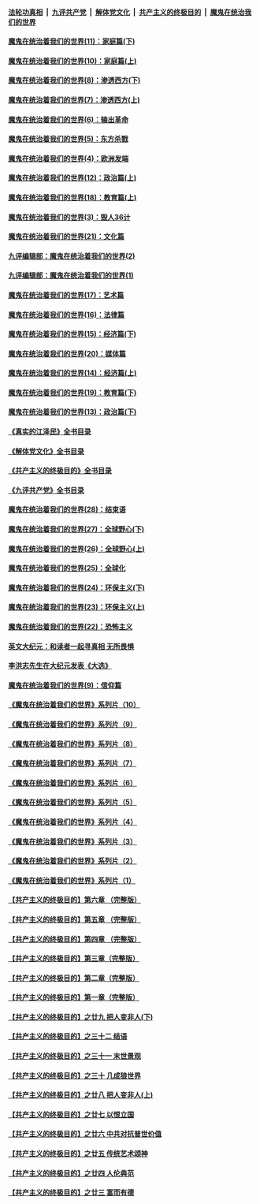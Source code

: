 ####  [法轮功真相](../../../../basic/blob/master/README.md?t=12151302) &nbsp;|&nbsp; [九评共产党](../../../../9ping.md/blob/master/README.md?t=12151302) &nbsp;|&nbsp; [解体党文化](../../../../jtdwh.md/blob/master/README.md?t=12151302)  &nbsp;|&nbsp; [共产主义的终极目的](../../../../gczydzjmd.md/blob/master/README.md?t=12151302) &nbsp;|&nbsp; [魔鬼在统治我们的世界](../../../../mgztzwmdsj.md/blob/master/README.md?t=12151302) 

#### [魔鬼在统治着我们的世界(11)：家庭篇(下)](../pages/nsc422/n10440961.md?t=12151302) 

#### [魔鬼在统治着我们的世界(10)：家庭篇(上)](../pages/nsc422/n10435448.md?t=12151302) 

#### [魔鬼在统治着我们的世界(8)：渗透西方(下)](../pages/nsc422/n10429603.md?t=12151302) 

#### [魔鬼在统治着我们的世界(7)：渗透西方(上)](../pages/nsc422/n10426013.md?t=12151302) 

#### [魔鬼在统治着我们的世界(6)：输出革命](../pages/nsc422/n10421536.md?t=12151302) 

#### [魔鬼在统治着我们的世界(5)：东方杀戮](../pages/nsc422/n10417707.md?t=12151302) 

#### [魔鬼在统治着我们的世界(4)：欧洲发端](../pages/nsc422/n10414890.md?t=12151302) 

#### [魔鬼在统治着我们的世界(12)：政治篇(上)](../pages/nsc422/n10444576.md?t=12151302) 

#### [魔鬼在统治着我们的世界(18)：教育篇(上)](../pages/nsc422/n10526970.md?t=12151302) 

#### [魔鬼在统治着我们的世界(3)：毁人36计](../pages/nsc422/n10411583.md?t=12151302) 

#### [魔鬼在统治着我们的世界(21)：文化篇](../pages/nsc422/n10597706.md?t=12151302) 

#### [九评编辑部：魔鬼在统治着我们的世界(2)](../pages/nsc422/n10410036.md?t=12151302) 

#### [九评编辑部：魔鬼在统治着我们的世界(1)](../pages/nsc422/n10406825.md?t=12151302) 

#### [魔鬼在统治着我们的世界(17)：艺术篇](../pages/nsc422/n10499093.md?t=12151302) 

#### [魔鬼在统治着我们的世界(16)：法律篇](../pages/nsc422/n10485969.md?t=12151302) 

#### [魔鬼在统治着我们的世界(15)：经济篇(下)](../pages/nsc422/n10469975.md?t=12151302) 

#### [魔鬼在统治着我们的世界(20)：媒体篇](../pages/nsc422/n10586579.md?t=12151302) 

#### [魔鬼在统治着我们的世界(14)：经济篇(上)](../pages/nsc422/n10457370.md?t=12151302) 

#### [魔鬼在统治着我们的世界(19)：教育篇(下)](../pages/nsc422/n10564808.md?t=12151302) 

#### [魔鬼在统治着我们的世界(13)：政治篇(下)](../pages/nsc422/n10448270.md?t=12151302) 

#### [《真实的江泽民》全书目录](../pages/nsc422/n13721399.md?t=12151302) 

#### [《解体党文化》全书目录](../pages/nsc422/n13721157.md?t=12151302) 

#### [《共产主义的终极目的》全书目录](../pages/nsc422/n13721048.md?t=12151302) 

#### [《九评共产党》全书目录](../pages/nsc422/n13708085.md?t=12151302) 

#### [魔鬼在统治着我们的世界(28)：结束语](../pages/nsc422/n10936246.md?t=12151302) 

#### [魔鬼在统治着我们的世界(27)：全球野心(下)](../pages/nsc422/n10928319.md?t=12151302) 

#### [魔鬼在统治着我们的世界(26)：全球野心(上)](../pages/nsc422/n10900318.md?t=12151302) 

#### [魔鬼在统治着我们的世界(25)：全球化](../pages/nsc422/n10788205.md?t=12151302) 

#### [魔鬼在统治着我们的世界(24)：环保主义(下)](../pages/nsc422/n10695307.md?t=12151302) 

#### [魔鬼在统治着我们的世界(23)：环保主义(上)](../pages/nsc422/n10688613.md?t=12151302) 

#### [魔鬼在统治着我们的世界(22)：恐怖主义](../pages/nsc422/n10614727.md?t=12151302) 

#### [英文大纪元：和读者一起寻真相 无所畏惧](../pages/nsc422/n12542027.md?t=12151302) 

#### [李洪志先生在大纪元发表《大选》](../pages/nsc422/n12534746.md?t=12151302) 

#### [魔鬼在统治着我们的世界(9)：信仰篇](../pages/nsc422/n10432159.md?t=12151302) 

#### [《魔鬼在统治着我们的世界》系列片（10）](../pages/nsc422/n12292670.md?t=12151302) 

#### [《魔鬼在统治着我们的世界》系列片（9）](../pages/nsc422/n12290859.md?t=12151302) 

#### [《魔鬼在统治着我们的世界》系列片（8）](../pages/nsc422/n12287445.md?t=12151302) 

#### [《魔鬼在统治着我们的世界》系列片（7）](../pages/nsc422/n12283425.md?t=12151302) 

#### [《魔鬼在统治着我们的世界》系列片（6）](../pages/nsc422/n12282314.md?t=12151302) 

#### [《魔鬼在统治着我们的世界》系列片（5）](../pages/nsc422/n12281419.md?t=12151302) 

#### [《魔鬼在统治着我们的世界》系列片（4）](../pages/nsc422/n12274024.md?t=12151302) 

#### [《魔鬼在统治着我们的世界》系列片（3）](../pages/nsc422/n12271322.md?t=12151302) 

#### [《魔鬼在统治着我们的世界》系列片（2）](../pages/nsc422/n12269049.md?t=12151302) 

#### [《魔鬼在统治着我们的世界》系列片（1）](../pages/nsc422/n12267575.md?t=12151302) 

#### [【共产主义的终极目的】第六章 （完整版）](../pages/nsc422/n11428913.md?t=12151302) 

#### [【共产主义的终极目的】第五章 （完整版）](../pages/nsc422/n11428912.md?t=12151302) 

#### [【共产主义的终极目的】第四章 （完整版）](../pages/nsc422/n11428907.md?t=12151302) 

#### [【共产主义的终极目的】第三章（完整版）](../pages/nsc422/n11428848.md?t=12151302) 

#### [【共产主义的终极目的】第二章（完整版）](../pages/nsc422/n11428831.md?t=12151302) 

#### [【共产主义的终极目的】第一章（完整版）](../pages/nsc422/n11417651.md?t=12151302) 

#### [【共产主义的终极目的】之廿九 把人变非人(下)](../pages/nsc422/n11344140.md?t=12151302) 

#### [【共产主义的终极目的】之三十二 结语](../pages/nsc422/n11360535.md?t=12151302) 

#### [【共产主义的终极目的】之三十一 末世景观](../pages/nsc422/n11351129.md?t=12151302) 

#### [【共产主义的终极目的】之三十 几成狼世界](../pages/nsc422/n11348280.md?t=12151302) 

#### [【共产主义的终极目的】之廿八 把人变非人(上)](../pages/nsc422/n11340492.md?t=12151302) 

#### [【共产主义的终极目的】之廿七 以恨立国](../pages/nsc422/n11336944.md?t=12151302) 

#### [【共产主义的终极目的】之廿六 中共对抗普世价值](../pages/nsc422/n11324785.md?t=12151302) 

#### [【共产主义的终极目的】之廿五 传统艺术颂神](../pages/nsc422/n11296396.md?t=12151302) 

#### [【共产主义的终极目的】之廿四 人伦典范](../pages/nsc422/n11296397.md?t=12151302) 

#### [【共产主义的终极目的】之廿三 富而有德](../pages/nsc422/n11283598.md?t=12151302) 

